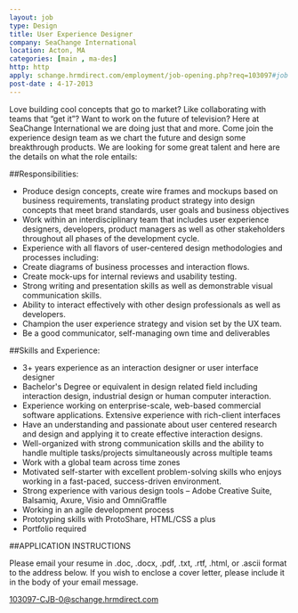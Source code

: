 ```yaml
---
layout: job
type: Design
title: User Experience Designer
company: SeaChange International
location: Acton, MA
categories: [main , ma-des]
http: http
apply: schange.hrmdirect.com/employment/job-opening.php?req=103097#job
post-date : 4-17-2013
---
```


Love building cool concepts that go to market? Like collaborating with teams that “get it”? Want to work on the future of television? Here at SeaChange International we are doing just that and more. Come join the experience design team as we chart the future and design some breakthrough products. We are looking for some great talent and here are the details on what the role entails:

##Responsibilities: 

* Produce design concepts, create wire frames and mockups based on business requirements, translating product strategy into design concepts that meet brand standards, user goals and business objectives 
* Work within an interdisciplinary team that includes user experience designers, developers, product managers as well as other stakeholders throughout all phases of the development cycle. 
* Experience with all flavors of user-centered design methodologies and processes including: 
* Create diagrams of business processes and interaction flows. 
* Create mock-ups for internal reviews and usability testing. 
* Strong writing and presentation skills as well as demonstrable visual communication skills. 
* Ability to interact effectively with other design professionals as well as developers. 
* Champion the user experience strategy and vision set by the UX team. 
* Be a good communicator, self-managing own time and deliverables 

##Skills and Experience: 

* 3+ years experience as an interaction designer or user interface designer 
* Bachelor's Degree or equivalent in design related field including interaction design, industrial design or human computer interaction. 
* Experience working on enterprise-scale, web-based commercial software applications. Extensive experience with rich-client interfaces 
* Have an understanding and passionate about user centered research and design and applying it to create effective interaction designs. 
* Well-organized with strong communication skills and the ability to handle multiple tasks/projects simultaneously across multiple teams 
* Work with a global team across time zones 
* Motivated self-starter with excellent problem-solving skills who enjoys working in a fast-paced, success-driven environment. 
* Strong experience with various design tools – Adobe Creative Suite, Balsamiq, Axure, Visio and OmniGraffle 
* Working in an agile development process 
* Prototyping skills with ProtoShare, HTML/CSS a plus 
* Portfolio required 

##APPLICATION INSTRUCTIONS

Please email your resume in .doc, .docx, .pdf, .txt, .rtf, .html, or .ascii format to the address below. If you wish to enclose a cover letter, please include it in the body of your email message.

103097-CJB-0@schange.hrmdirect.com
